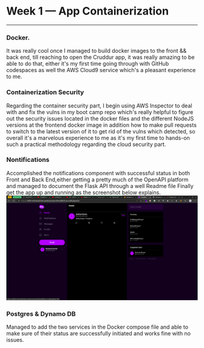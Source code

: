 

# Week 1 — App Containerization
--------------
### Docker.
It was really cool once I managed to build docker images to the front && back end, till reaching to open the Cruddur app, it was really amazing to be able to do that, either it's my first time going through with GitHub codespaces as well the AWS Cloud9 service which's a pleasant experience to me.


### Containerization Security 
Regarding the container security part, I begin using AWS Inspector to deal with and fix the vulns in my boot camp repo which's really helpful to figure out the security issues located in the docker files and the different NodeJS versions at the frontend docker image in addition how to make pull requests to switch to the latest version of it to get rid of the vulns which detected, so overall it's a marvelous experience to me as it's my first time to hands-on such a practical methodology regarding the cloud security part.

### Nontifications
Accomplished the notifications component with successful status in both Front and Back End,either getting a pretty much of the OpenAPI platform and managed to document the Flask API through a well Readme file Finally get the app up and running as the screenshot below explains.
![Crudder App](https://github.com/Mohamed24Awwad/aws-bootcamp-cruddur-2023/blob/main/screenshots/crudderapp.png?raw=true)

### Postgres & Dynamo DB

Managed to add the two services in the Docker compose file and able to make sure of their status are successfully initiated and works fine with no issues.
